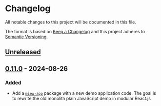 # Changelog

All notable changes to this project will be documented in this file.

The format is based on [Keep a Changelog](http://keepachangelog.com/en/1.1.0/)
and this project adheres to [Semantic Versioning](http://semver.org/spec/v2.0.0.html).

## [Unreleased]

## [0.11.0] - 2024-08-26

### Added

- Add a [`miew-app`][] package with a new demo application code. The goal is to rewrite the old
  monolith plain JavaScript demo in modular React.js

[`miew-app`]: https://github.com/epam/miew/tree/main/packages/miew-app

[Unreleased]: https://github.com/epam/miew/compare/v0.11.0...HEAD
[0.11.0]: https://github.com/epam/miew/compare/v0.9.0...v0.11.0
